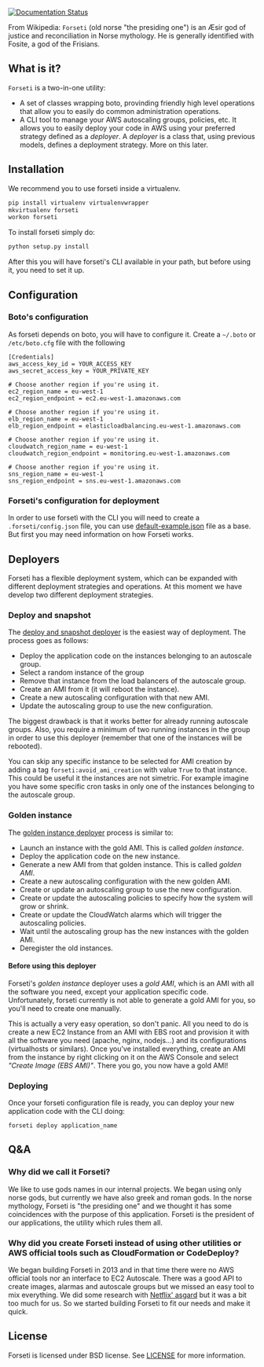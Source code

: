 [![Documentation Status](https://readthedocs.org/projects/forseti/badge/?version=latest)](https://readthedocs.org/projects/forseti/?badge=latest)

From Wikipedia: `Forseti` (old norse "the presiding one") is an Æsir god of justice and reconciliation in Norse mythology. He is generally identified with Fosite, a god of the Frisians.

## What is it?

`Forseti` is a two-in-one utility:

* A set of classes wrapping boto, provinding friendly high level operations that allow you to easily do common administration operations.
* A CLI tool to manage your AWS autoscaling groups, policies, etc. It allows you to easily deploy your code in AWS using your preferred strategy defined as a _deployer_. A _deployer_ is a class that, using previous models, defines a deployment strategy. More on this later.

## Installation

We recommend you to use forseti inside a virtualenv.

```bash
pip install virtualenv virtualenvwrapper
mkvirtualenv forseti
workon forseti
```

To install forseti simply do:

```bash
python setup.py install
```

After this you will have forseti's CLI available in your path, but before using it, you need to set it up.

## Configuration

### Boto's configuration

As forseti depends on boto, you will have to configure it. Create a `~/.boto` or `/etc/boto.cfg` file with the following

```
[Credentials]
aws_access_key_id = YOUR_ACCESS_KEY
aws_secret_access_key = YOUR_PRIVATE_KEY

# Choose another region if you're using it.
ec2_region_name = eu-west-1
ec2_region_endpoint = ec2.eu-west-1.amazonaws.com

# Choose another region if you're using it.
elb_region_name = eu-west-1
elb_region_endpoint = elasticloadbalancing.eu-west-1.amazonaws.com

# Choose another region if you're using it.
cloudwatch_region_name = eu-west-1
cloudwatch_region_endpoint = monitoring.eu-west-1.amazonaws.com

# Choose another region if you're using it.
sns_region_name = eu-west-1
sns_region_endpoint = sns.eu-west-1.amazonaws.com
```

### Forseti's configuration for deployment

In order to use forsetì with the CLI you will need to create a `.forseti/config.json` file, you can use [default-example.json](docs/source/default-example.json) file as a base. But first you may need information on how Forseti works.

## Deployers

Forseti has a flexible deployment system, which can be expanded with different deployment strategies and operations. At this moment we have develop two different deployment strategies.

### Deploy and snapshot

The [deploy and snapshot deployer](forseti/deployers/deploy_and_snapshot.py) is the easiest way of deployment. The process goes as follows:

- Deploy the application code on the instances belonging to an autoscale group.
- Select a random instance of the group
- Remove that instance from the load balancers of the autoscale group.
- Create an AMI from it (it will reboot the instance).
- Create a new autoscaling configuration with that new AMI.
- Update the autoscaling group to use the new configuration.

The biggest drawback is that it works better for already running autoscale groups. Also, you require a minimum of two running instances in the group in order to use this deployer (remember that one of the instances will be rebooted).

You can skip any specific instance to be selected for AMI creation by adding a tag `forseti:avoid_ami_creation` with value `True` to that instance. This could be useful it the instances are not simetric. For example imagine you have some specific cron tasks in only one of the instances belonging to the autoscale group.

### Golden instance

The [golden instance deployer](forseti/deployers/golden_instance.py) process is similar to:

- Launch an instance with the gold AMI. This is called _golden instance_.
- Deploy the application code on the new instance.
- Generate a new AMI from that golden instance. This is called _golden AMI_.
- Create a new autoscaling configuration with the new golden AMI.
- Create or update an autoscaling group to use the new configuration.
- Create or update the autoscaling policies to specify how the system will grow or shrink.
- Create or update the CloudWatch alarms which will trigger the autoscaling policies.
- Wait until the autoscaling group has the new instances with the golden AMI.
- Deregister the old instances.

#### Before using this deployer

Forseti's _golden instance_ deployer uses a _gold AMI_, which is an AMI with all the software you need, except your application specific code. Unfortunately, forseti currently is not able to generate a gold AMI for you, so you'll need to create one manually.

This is actually a very easy operation, so don't panic. All you need to do is create a new EC2 Instance from an AMI with EBS root and provision it with all the software you need (apache, nginx, nodejs...) and its configurations (virtualhosts or similars). Once you've installed everything, create an AMI from the instance by right clicking on it on the AWS Console and select _"Create Image (EBS AMI)"_. There you go, you now have a gold AMI!

### Deploying

Once your forseti configuration file is ready, you can deploy your new application code with the CLI doing:

```
forseti deploy application_name
```

## Q&A

### Why did we call it Forseti?

We like to use gods names in our internal projects. We began using only norse gods, but currently we have also greek and roman gods. In the norse mythology, Forseti is "the presiding one" and we thought it has some coincidences with the purpose of this application. Forseti is the president of our applications, the utility which rules them all.

### Why did you create Forseti instead of using other utilities or AWS official tools such as CloudFormation or CodeDeploy?

We began building Forseti in 2013 and in that time there were no AWS official tools nor an interface to EC2 Autoscale. There was a good API to create images, alarmas and autoscale groups but we missed an easy tool to mix everything. We did some research with [Netflix' asgard](https://github.com/Netflix/asgard) but it was a bit too much for us. So we started building Forseti to fit our needs and make it quick.

## License

Forseti is licensed under BSD license. See [LICENSE](LICENSE) for more information.

